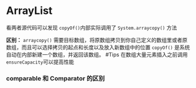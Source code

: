 
# ArrayList
看两者源代码可以发现 `copyOf()`内部实际调用了 `System.arraycopy()` 方法

**区别：**
`arraycopy()` 需要目标数组，将原数组拷贝到你自己定义的数组里或者原数组，而且可以选择拷贝的起点和长度以及放入新数组中的位置 `copyOf()` 是系统自动在内部新建一个数组，并返回该数组。
#Tips
在数组大量元素插入之前调用`ensureCapacity`可以提高性能


### comparable 和 Comparator 的区别